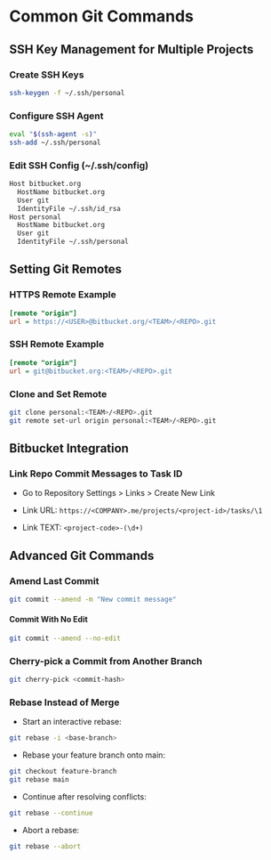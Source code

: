 # Common Git Commands

## SSH Key Management for Multiple Projects

### Create SSH Keys
```sh
ssh-keygen -f ~/.ssh/personal
```

### Configure SSH Agent
```sh
eval "$(ssh-agent -s)"
ssh-add ~/.ssh/personal
```

### Edit SSH Config (~/.ssh/config)
```sh
Host bitbucket.org
  HostName bitbucket.org
  User git
  IdentityFile ~/.ssh/id_rsa
Host personal
  HostName bitbucket.org
  User git
  IdentityFile ~/.ssh/personal
```

## Setting Git Remotes

### HTTPS Remote Example
```ini
[remote "origin"]
url = https://<USER>@bitbucket.org/<TEAM>/<REPO>.git
```

### SSH Remote Example
```ini
[remote "origin"]
url = git@bitbucket.org:<TEAM>/<REPO>.git
```

### Clone and Set Remote
```sh
git clone personal:<TEAM>/<REPO>.git
git remote set-url origin personal:<TEAM>/<REPO>.git
```

## Bitbucket Integration

### Link Repo Commit Messages to Task ID
- Go to Repository Settings > Links > Create New Link

- Link URL: `https://<COMPANY>.me/projects/<project-id>/tasks/\1`
- Link TEXT: `<project-code>-(\d+)`
## Advanced Git Commands

### Amend Last Commit
```sh
git commit --amend -m "New commit message"
```
#### Commit With No Edit
```sh
git commit --amend --no-edit
```

### Cherry-pick a Commit from Another Branch
```sh
git cherry-pick <commit-hash>
```

### Rebase Instead of Merge
- Start an interactive rebase:
```sh
git rebase -i <base-branch>
```
- Rebase your feature branch onto main:
```sh
git checkout feature-branch
git rebase main
```
- Continue after resolving conflicts:
```sh
git rebase --continue
```
- Abort a rebase:
```sh
git rebase --abort
```

